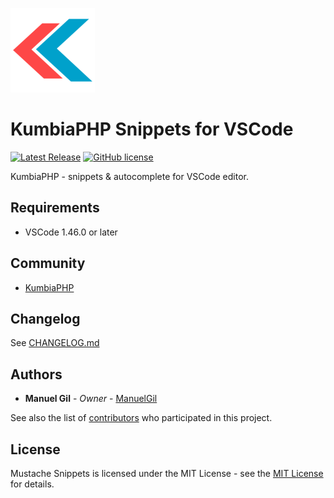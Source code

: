 ![icon](https://raw.githubusercontent.com/ManuelGil/vscode-kumbiaphp-snippets/main/kumbiaphp.png)

# KumbiaPHP Snippets for VSCode

[![Latest Release](https://img.shields.io/visual-studio-marketplace/v/imgildev.vscode-kumbiaphp-snippets?style=flat&label=VS%20Marketplace&logo=visual-studio-code)](https://marketplace.visualstudio.com/items?itemName=imgildev.vscode-kumbiaphp-snippets)
[![GitHub license](https://img.shields.io/github/license/ManuelGil/vscode-kumbiaphp-snippets)]()

KumbiaPHP - snippets & autocomplete for VSCode editor.

## Requirements

- VSCode 1.46.0 or later

## Community

- [KumbiaPHP](https://slack.kumbiaphp.com/)

## Changelog

See [CHANGELOG.md](./CHANGELOG.md)

## Authors

- **Manuel Gil** - _Owner_ - [ManuelGil](https://github.com/ManuelGil)

See also the list of [contributors](https://github.com/ManuelGil/vscode-kumbiaphp-snippets/contributors) who participated in this project.

## License

Mustache Snippets is licensed under the MIT License - see the [MIT License](https://opensource.org/licenses/MIT) for details.
